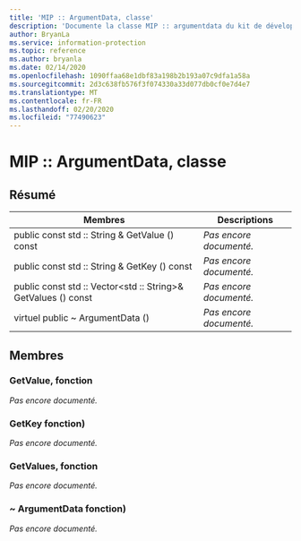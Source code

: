 ```yaml
---
title: 'MIP :: ArgumentData, classe'
description: 'Documente la classe MIP :: argumentdata du kit de développement logiciel (SDK) Microsoft Information Protection (MIP).'
author: BryanLa
ms.service: information-protection
ms.topic: reference
ms.author: bryanla
ms.date: 02/14/2020
ms.openlocfilehash: 1090ffaa68e1dbf83a198b2b193a07c9dfa1a58a
ms.sourcegitcommit: 2d3c638fb576f3f074330a33d077db0cf0e7d4e7
ms.translationtype: MT
ms.contentlocale: fr-FR
ms.lasthandoff: 02/20/2020
ms.locfileid: "77490623"
---
```

# <a name="class-mipargumentdata"></a>MIP :: ArgumentData, classe 
  
## <a name="summary"></a>Résumé
 Membres                        | Descriptions                                
--------------------------------|---------------------------------------------
public const std :: String & GetValue () const  | _Pas encore documenté._
public const std :: String & GetKey () const  | _Pas encore documenté._
public const std :: Vector\<std :: String\>& GetValues () const  | _Pas encore documenté._
virtuel public ~ ArgumentData ()  | _Pas encore documenté._
  
## <a name="members"></a>Membres
  
### <a name="getvalue-function"></a>GetValue, fonction
_Pas encore documenté._

  
### <a name="getkey-function"></a>GetKey fonction)
_Pas encore documenté._

  
### <a name="getvalues-function"></a>GetValues, fonction
_Pas encore documenté._

  
### <a name="argumentdata-function"></a>~ ArgumentData fonction)
_Pas encore documenté._
